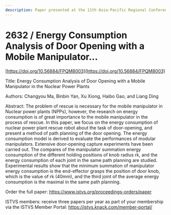 ```yaml
---
description: Paper presented at the 11th Asia-Pacific Regional Conference of the ISTVS
---
```


# 2632 / Energy Consumption Analysis of Door Opening with a Mobile Manipulator...

[https://doi.org/10.56884/FPQM8003](https://doi.org/10.56884/FPQM8003)

Title: Energy Consumption Analysis of Door Opening with a Mobile Manipulator in the Nuclear Power Plants

Authors: Changyou Ma, Binbin Yan, Xu Xiong, Haibo Gao, and Liang Ding

Abstract: The problem of rescue is necessary for the mobile manipulator in Nuclear power plants (NPPs), however, the research on energy consumption is of great importance to the mobile manipulator in the process of rescue. In this paper, we focus on the energy consumption of nuclear power plant rescue robot about the task of door-opening, and present a method of path planning of the door opening. The energy consumption model is derived to evaluate the performances of modular manipulators. Extensive door-opening capture experiments have been carried out. The compares of the manipulator summation energy consumption of the different holding positions of knob radius rk, and the energy consumption of each joint in the same path planning are studied. Experimental results show that the minimum summation of manipulator energy consumption is the end-effector grasps the position of door knob, which is the value of rk (40mm), and the third joint of the average energy consumption is the maximal in the same path planning.



Order the full paper: https://www.istvs.org/proceedings-orders/paper

ISTVS members: receive three papers per year as part of your membership via the ISTVS Member Portal: https://istvs.knack.com/member-portal/

